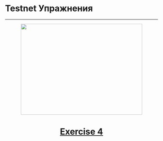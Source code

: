 # Testnet Упражнения
-----

<!-- panels:start -->

<!-- div:right-panel -->
   <center>
  <a href="../#/Exercises/exercise-4">
<img src="../_media/ex4.jpeg"
     width=400" height="300">
       <center><h1>Exercise 4</h1></center>
  </a>
  </center>
  
<!-- div:right-panel -->


<!-- panels:end -->
